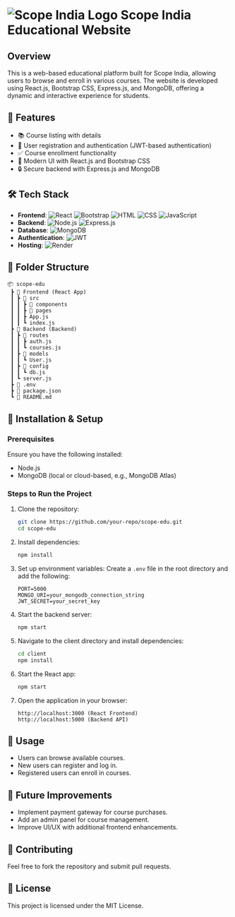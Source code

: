 # ![Scope India Logo](https://your-logo-url.com/logo.png) Scope India Educational Website

## Overview
This is a web-based educational platform built for Scope India, allowing users to browse and enroll in various courses. The website is developed using React.js, Bootstrap CSS, Express.js, and MongoDB, offering a dynamic and interactive experience for students.

## 🚀 Features
- 📚 Course listing with details
- 👥 User registration and authentication (JWT-based authentication)
- ✅ Course enrollment functionality
- 🎨 Modern UI with React.js and Bootstrap CSS
- 🔒 Secure backend with Express.js and MongoDB

## 🛠 Tech Stack
- **Frontend**: ![React](https://img.shields.io/badge/React-blue) ![Bootstrap](https://img.shields.io/badge/Bootstrap-purple) ![HTML](https://img.shields.io/badge/HTML5-orange) ![CSS](https://img.shields.io/badge/CSS3-blue) ![JavaScript](https://img.shields.io/badge/JavaScript-yellow)
- **Backend**: ![Node.js](https://img.shields.io/badge/Node.js-green) ![Express.js](https://img.shields.io/badge/Express.js-black)
- **Database**: ![MongoDB](https://img.shields.io/badge/MongoDB-darkgreen)
- **Authentication**: ![JWT](https://img.shields.io/badge/JWT-red)
- **Hosting**: ![Render](https://img.shields.io/badge/Render-blue)

## 📁 Folder Structure
```
📦 scope-edu
 ┣ 📂 Frontend (React App)
 ┃ ┣ 📂 src
 ┃ ┃ ┣ 📂 components
 ┃ ┃ ┣ 📂 pages
 ┃ ┃ ┣ App.js
 ┃ ┃ ┗ index.js
 ┣ 📂 Backend (Backend)
 ┃ ┣ 📂 routes
 ┃ ┃ ┣ auth.js
 ┃ ┃ ┗ courses.js
 ┃ ┣ 📂 models
 ┃ ┃ ┗ User.js
 ┃ ┣ 📂 config
 ┃ ┃ ┗ db.js
 ┃ ┗ server.js
 ┣ 📜 .env
 ┣ 📜 package.json
 ┗ 📜 README.md
```

## 🔧 Installation & Setup

### Prerequisites
Ensure you have the following installed:
- Node.js
- MongoDB (local or cloud-based, e.g., MongoDB Atlas)

### Steps to Run the Project
1. Clone the repository:
   ```bash
   git clone https://github.com/your-repo/scope-edu.git
   cd scope-edu
   ```
2. Install dependencies:
   ```bash
   npm install
   ```
3. Set up environment variables:
   Create a `.env` file in the root directory and add the following:
   ```env
   PORT=5000
   MONGO_URI=your_mongodb_connection_string
   JWT_SECRET=your_secret_key
   ```
4. Start the backend server:
   ```bash
   npm start
   ```
5. Navigate to the client directory and install dependencies:
   ```bash
   cd client
   npm install
   ```
6. Start the React app:
   ```bash
   npm start
   ```
7. Open the application in your browser:
   ```
   http://localhost:3000 (React Frontend)
   http://localhost:5000 (Backend API)
   ```

## 🎯 Usage
- Users can browse available courses.
- New users can register and log in.
- Registered users can enroll in courses.

## 🌟 Future Improvements
- Implement payment gateway for course purchases.
- Add an admin panel for course management.
- Improve UI/UX with additional frontend enhancements.

## 🤝 Contributing
Feel free to fork the repository and submit pull requests.

## 📜 License
This project is licensed under the MIT License.
